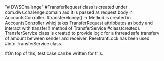 "# DWSChallenge" 
#TransferRequest class is created under com.dws.challenge.domain and it is passed as request body in AccountsController. 
#transferMoney() -> Method is created in AccountsController whicj takes TransferRequest attribbutes as body and interact with transfer() method of TransferService #class(created). TransferService class is created to provide logic for a thrread safe transferv of amount between sender and receiver. ReentrantLock has been used #into TransferService class.

#On top of this, test case can be written for this.


